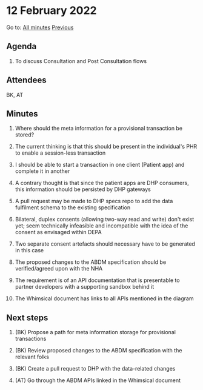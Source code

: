 # 12 February 2022

Go to: [All minutes](../index.md) [Previous](./mom-0402.md) 

## Agenda

1. To discuss Consultation and Post Consultation flows


## Attendees

BK, AT

## Minutes

1. Where should the meta information for a provisional transaction be stored?
  1. The current thinking is that this should be present in the individual's PHR to enable a session-less transaction
  2. I should be able to start a transaction in one client (Patient app) and complete it in another
  3. A contrary thought is that since the patient apps are DHP consumers, this information should be persisted by DHP gateways 

2. A pull request may be made to DHP specs repo to add the data fulfilment schema to the existing specification

3. Bilateral, duplex consents (allowing two-way read and write) don't exist yet; seem technically infeasible and incompatible with the idea of the consent as envisaged within DEPA
  1. Two separate consent artefacts should necessary have to be generated in this case 

3. The proposed changes to the ABDM specification should be verified/agreed upon with the NHA

4. The requirement is of an API documentation that is presentable to partner developers with a supporting sandbox behind it
  1. The Whimsical document has links to all APIs mentioned in the diagram  


## Next steps

1. (BK) Propose a path for meta information storage for provisional transactions

2. (BK) Review proposed changes to the ABDM specification with the relevant folks

3. (BK) Create a pull request to DHP with the data-related changes

4. (AT) Go through the ABDM APIs linked in the Whimsical document
 





